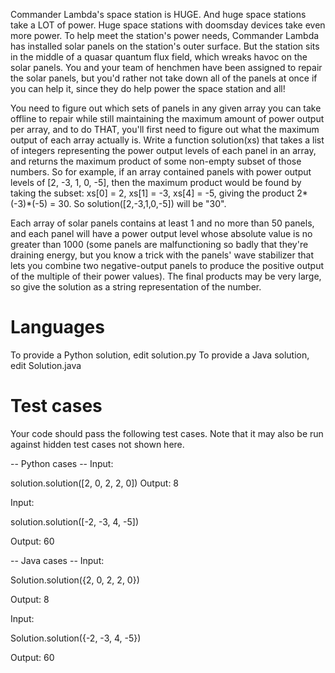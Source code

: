 Commander Lambda's space station is HUGE. And huge space stations take a LOT of power. Huge space stations with doomsday devices take even more power. To help meet the station's power needs, Commander Lambda has installed solar panels on the station's outer surface. But the station sits in the middle of a quasar quantum flux field, which wreaks havoc on the solar panels. You and your team of henchmen have been assigned to repair the solar panels, but you'd rather not take down all of the panels at once if you can help it, since they do help power the space station and all!

You need to figure out which sets of panels in any given array you can take offline to repair while still maintaining the maximum amount of power output per array, and to do THAT, you'll first need to figure out what the maximum output of each array actually is. Write a function solution(xs) that takes a list of integers representing the power output levels of each panel in an array, and returns the maximum product of some non-empty subset of those numbers. So for example, if an array contained panels with power output levels of [2, -3, 1, 0, -5], then the maximum product would be found by taking the subset: xs[0] = 2, xs[1] = -3, xs[4] = -5, giving the product 2*(-3)*(-5) = 30.  So solution([2,-3,1,0,-5]) will be "30".

Each array of solar panels contains at least 1 and no more than 50 panels,
and each panel will have a power output level whose absolute value is no greater than 1000
(some panels are malfunctioning so badly that they're draining energy,
but you know a trick with the panels' wave stabilizer that lets you combine two negative-output panels to produce
the positive output of the multiple of their power values). The final products may be very large,
so give the solution as a string representation of the number.

Languages
=========

To provide a Python solution, edit solution.py
To provide a Java solution, edit Solution.java

Test cases
==========
Your code should pass the following test cases.
Note that it may also be run against hidden test cases not shown here.

-- Python cases --
Input:

solution.solution([2, 0, 2, 2, 0])
Output:
    8

Input:

solution.solution([-2, -3, 4, -5])

Output:
    60

-- Java cases --
Input:

Solution.solution({2, 0, 2, 2, 0})

Output:
    8

Input:

Solution.solution({-2, -3, 4, -5})

Output:
    60
